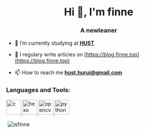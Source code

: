 <h1 align="center">Hi 👋, I'm finne</h1>
<h3 align="center">A newleaner</h3>

- 🔭 I’m currently studying at **[HUST](https://www.hust.edu.cn/)**

- 📝 I regulary write articles on [https://blog.finne.top](https://blog.finne.top)

- 📫 How to reach me **hust.hurui@gmail.com**


<h3 align="left">Languages and Tools:</h3>
<p align="left"> <a href="https://www.cprogramming.com/" target="_blank"> <img src="https://devicons.github.io/devicon/devicon.git/icons/c/c-original.svg" alt="c" width="40" height="40"/> </a> <a href="hexo.io/" target="_blank"> <img src="https://www.vectorlogo.zone/logos/hexoio/hexoio-icon.svg" alt="hexo" width="40" height="40"/> </a> <a href="https://opencv.org/" target="_blank"> <img src="https://www.vectorlogo.zone/logos/opencv/opencv-icon.svg" alt="opencv" width="40" height="40"/> </a> <a href="https://www.python.org" target="_blank"> <img src="https://devicons.github.io/devicon/devicon.git/icons/python/python-original.svg" alt="python" width="40" height="40"/> </a> </p>

<p>&nbsp;<img align="center" src="https://github-readme-stats.vercel.app/api?username=isfinne&show_icons=true&locale=en" alt="isfinne" /></p>
